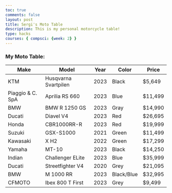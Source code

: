 ```yaml
---
toc: true
comments: false
layout: post
title: Sergi's Moto Table
description: This is my personal motorcycle table!
type: hacks
courses: { compsci: {week: 2} }
---
```


### My Moto Table: 

 <!-- Head contains information to Support the Document -->
<head>
    <!-- load jQuery and DataTables output style and scripts -->
    <link rel="stylesheet" type="text/css" href="https://cdn.datatables.net/1.13.4/css/jquery.dataTables.min.css">
    <script type="text/javascript" language="javascript" src="https://code.jquery.com/jquery-3.6.0.min.js"></script>
    <script>var define = null;</script>
    <script type="text/javascript" language="javascript" src="https://cdn.datatables.net/1.13.4/js/jquery.dataTables.min.js"></script>
</head>

<!-- Body contains the contents of the Document -->
<body>
    <table id="demo" class="table">
        <thead>
            <tr>
                <th>Make</th>
                <th>Model</th>
                <th>Year</th>
                <th>Color</th>
                <th>Price</th>
            </tr>
        </thead>
        <tbody>
            <tr>
                <td>KTM</td>
                <td>Husqvarna Svartpilen</td>
                <td>2023</td>
                <td>Black</td>
                <td>$5,649</td>
            </tr>
            <tr>
                <td>Piaggio & C. SpA</td>
                <td>Aprilia RS 660</td>
                <td>2023</td>
                <td>Blue</td>
                <td>$11,499</td>
            </tr>
            <tr>
                <td>BMW</td>
                <td>BMW R 1250 GS</td>
                <td>2023</td>
                <td>Gray</td>
                <td>$14,990</td>
            </tr>
            <tr>
                <td>Ducati</td>
                <td>Diavel V4</td>
                <td>2023</td>
                <td>Red</td>
                <td>$26,695</td>
            </tr>
            <tr>
                <td>Honda</td>
                <td>CBR1000RR-R</td>
                <td>2023</td>
                <td>Red</td>
                <td>$19,999</td>
            </tr>
            <tr>
                <td>Suzuki</td>
                <td>GSX-S1000</td>
                <td>2021</td>
                <td>Green</td>
                <td>$11,499</td>
            </tr>
            <tr>
                <td>Kawasaki</td>
                <td>X H2</td>
                <td>2022</td>
                <td>Green</td>
                <td>$17,299</td>
            </tr>
            <tr>
                <td>Yamaha</td>
                <td>MT-10</td>
                <td>2023</td>
                <td>Black</td>
                <td>$14,250</td>
            </tr>
            <tr>
                <td>Indian</td>
                <td>Challenger ELite</td>
                <td>2023</td>
                <td>Blue</td>
                <td>$35,999</td>
            </tr>
            <tr>
                <td>Ducati</td>
                <td>Streetfighter V4</td>
                <td>2020</td>
                <td>Grey</td>
                <td>$21,095</td>
            </tr>
            <tr>
                <td>BMW</td>
                <td>M 1000 RR</td>
                <td>2023</td>
                <td>Black/Blue</td>
                <td>$32,995</td>
            </tr>
            <tr>
                <td>CFMOTO</td>
                <td>Ibex 800 T First</td>
                <td>2023</td>
                <td>Grey</td>
                <td>$9,499</td>
            </tr>
        </tbody>
    </table>
</body>

<!-- Script is used to embed executable code -->
<script>
    $("#demo").DataTable();
</script>



